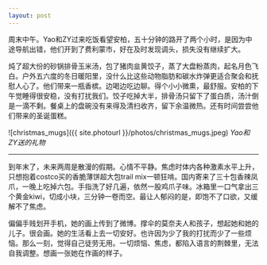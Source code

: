 ```yaml
---
layout: post
---
```


周末中午。Yao和ZY过来吃饭看望安柏，五十分钟的路开了两个小时，是因为中途导航出错，他们开到了费利蒙市，好在及时发现调头，损失没有继续扩大。

炖了超大份的砂锅排骨玉米汤，包了猪肉韭黄饺子，蒸了大盘粉蒸肉，起名月色飞白。户外五六度的冬日暖阳里，没什么比这些动物脂肪和碳水炸弹更适合聚会和抚慰人心了。他们带来一瓶香槟。边喝边吃边聊。得个小小微熏，最舒服。安柏的下午觉睡得很安稳，没有打扰我们。饺子吃掉大半，排骨汤只留下了蛋白质，汤汁倒是一滴不剩。餐桌上的盘碗没有来得及清扫收齐，留下余温微热。还有时间尝尝他们带来的圣诞蛋糕。

![christmas_mugs]({{ site.photourl }}/photos/christmas_mugs.jpeg)
_Yao和ZY送的礼物_

---

到年末了，未来两周是散漫的假期。心情不平静。焦虑时体内各种激素水平上升，只想抱着costco买的香脆薄饼超大包trail mix一顿狂啃。国内寄来了三十包香辣凤爪，一晚上吃掉六包。手指洗了好几遍，依然一股鸡爪子味。冰箱里一口气拿出三个黄金kiwi，切成小块，三分钟一卷而空。最让人郁闷的是，即饱不了口欲，又缓解不了焦虑。

偏偏手贱划开手机，她的画上传到了微博。撑伞的莫奈夫人和孩子，想起她和她的儿子。很会画。她的生活看上去一切安好。也许因为少了我的打扰而少了一些烦恼。那么一刻，觉得自己徒劳无用。一切烦恼、焦虑，都陷入语言的荆棘里，无法自我调整。想画一张她在作画的样子。
